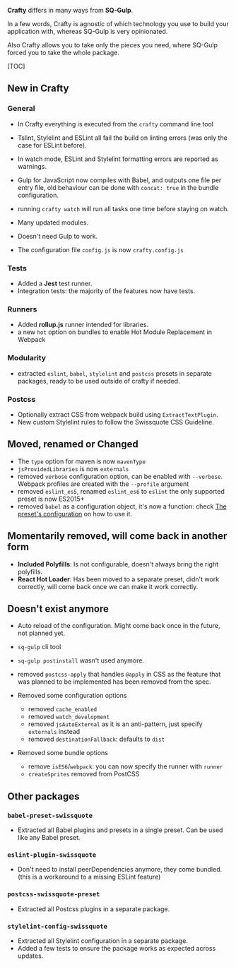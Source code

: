 **Crafty** differs in many ways from **SQ-Gulp**.

In a few words, Crafty is agnostic of which technology you use to build your
application with, whereas SQ-Gulp is very opinionated.

Also Crafty allows you to take only the pieces you need, where SQ-Gulp forced
you to take the whole package.

[TOC]

## New in Crafty

### General

* In Crafty everything is executed from the `crafty` command line tool
* Tslint, Stylelint and ESLint all fail the build on linting errors (was only
  the case for ESLint before).
* In watch mode, ESLint and Stylelint formatting errors are reported as
  warnings.
* Gulp for JavaScript now compiles with Babel, and outputs one file per entry
  file, old behaviour can be done with `concat: true` in the bundle
  configuration.

* running `crafty watch` will run all tasks one time before staying on watch.
* Many updated modules.
* Doesn't need Gulp to work.
* The configuration file `config.js` is now `crafty.config.js`

### Tests

* Added a **Jest** test runner.
* Integration tests: the majority of the features now have tests.

### Runners

* Added **rollup.js** runner intended for libraries.
* a new `hot` option on bundles to enable Hot Module Replacement in Webpack

### Modularity

* extracted `eslint`, `babel`, `stylelint` and `postcss` presets in separate
  packages, ready to be used outside of crafty if needed.

### Postcss

* Optionally extract CSS from webpack build using `ExtractTextPlugin`.
* New custom Stylelint rules to follow the Swissquote CSS Guideline.

## Moved, renamed or Changed

* The `type` option for maven is now `mavenType`
* `jsProvidedLibraries` is now `externals`
* removed `verbose` configuration option, can be enabled with `--verbose`.
  Webpack profiles are created with the `--profile` argument
* removed `eslint_es5`, renamed `eslint_es6` to `eslint` the only supported
  preset is now ES2015+
* removed `babel` as a configuration object, it's now a function: check
  [The preset's configuration](05_Packages/05_crafty-preset-babel.md) on how to
  use it.

## Momentarily removed, will come back in another form

* **Included Polyfills**: Is not configurable, doesn't always bring the right
  polyfills.
* **React Hot Loader**: Has been moved to a separate preset, didn't work
  correctly, will come back once we can make it work correctly.

## Doesn't exist anymore

* Auto reload of the configuration. Might come back once in the future, not
  planned yet.
* `sq-gulp` cli tool
* `sq-gulp postinstall` wasn't used anymore.
* removed `postcss-apply` that handles `@apply` in CSS as the feature that was
  planned to be implemented has been removed from the spec.

* Removed some configuration options

  * removed `cache_enabled`
  * removed `watch_development`
  * removed `jsAutoExternal` as it is an anti-pattern, just specify `externals`
    instead
  * removed `destinationFallback`: defaults to `dist`

* Removed some bundle options
  * remove `isES6`/`webpack`: you can now specify the runner with `runner`
  * `createSprites` removed from PostCSS

## Other packages

### `babel-preset-swissquote`

* Extracted all Babel plugins and presets in a single preset. Can be used like
  any Babel preset.

### `eslint-plugin-swissquote`

* Don't need to install peerDependencies anymore, they come bundled. (this is a
  workaround to a missing ESLint feature)

### `postcss-swissquote-preset`

* Extracted all Postcss plugins in a separate package.

### `stylelint-config-swissquote`

* Extracted all Stylelint configuration in a separate package.
* Added a few tests to ensure the package works as expected across updates.
